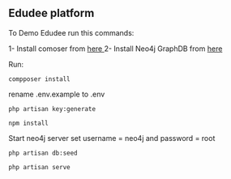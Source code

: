 ## Edudee platform

To Demo Edudee run this commands:

1- Install comoser from <a href="https://getcomposer.org/download/"> here </a>
2- Install Neo4j GraphDB from <a href="https://neo4j.com/download/"> here </a>

Run:

```
compposer install 
```

rename .env.example to .env

```
php artisan key:generate
```

```
npm install
```

Start neo4j server
set username = neo4j and password = root


```
php artisan db:seed

```

```
php artisan serve

```
